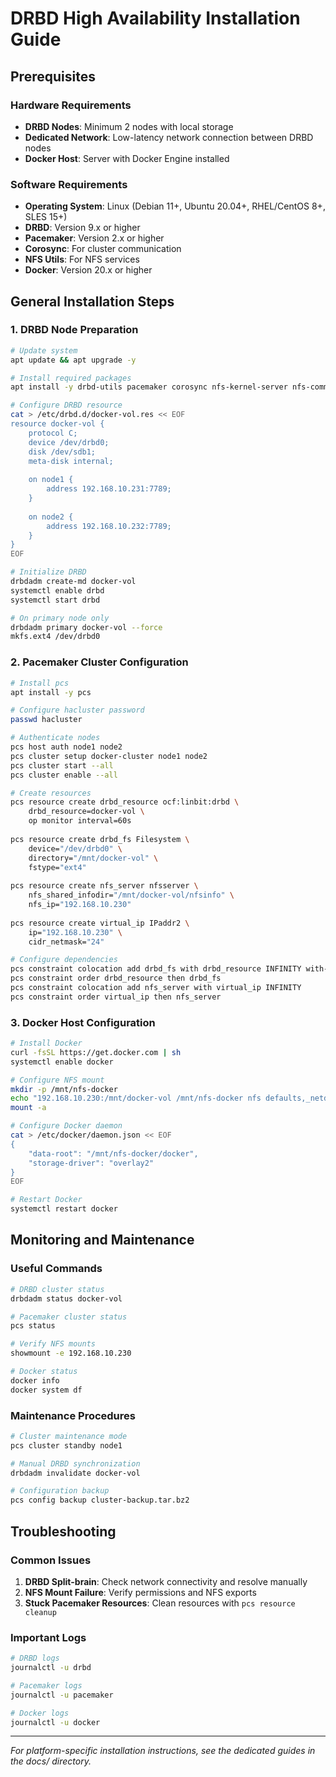 # DRBD High Availability Installation Guide

## Prerequisites

### Hardware Requirements
- **DRBD Nodes**: Minimum 2 nodes with local storage
- **Dedicated Network**: Low-latency network connection between DRBD nodes
- **Docker Host**: Server with Docker Engine installed

### Software Requirements
- **Operating System**: Linux (Debian 11+, Ubuntu 20.04+, RHEL/CentOS 8+, SLES 15+)
- **DRBD**: Version 9.x or higher
- **Pacemaker**: Version 2.x or higher
- **Corosync**: For cluster communication
- **NFS Utils**: For NFS services
- **Docker**: Version 20.x or higher

## General Installation Steps

### 1. DRBD Node Preparation

```bash
# Update system
apt update && apt upgrade -y

# Install required packages
apt install -y drbd-utils pacemaker corosync nfs-kernel-server nfs-common

# Configure DRBD resource
cat > /etc/drbd.d/docker-vol.res << EOF
resource docker-vol {
    protocol C;
    device /dev/drbd0;
    disk /dev/sdb1;
    meta-disk internal;
    
    on node1 {
        address 192.168.10.231:7789;
    }
    
    on node2 {
        address 192.168.10.232:7789;
    }
}
EOF

# Initialize DRBD
drbdadm create-md docker-vol
systemctl enable drbd
systemctl start drbd

# On primary node only
drbdadm primary docker-vol --force
mkfs.ext4 /dev/drbd0
```

### 2. Pacemaker Cluster Configuration

```bash
# Install pcs
apt install -y pcs

# Configure hacluster password
passwd hacluster

# Authenticate nodes
pcs host auth node1 node2
pcs cluster setup docker-cluster node1 node2
pcs cluster start --all
pcs cluster enable --all

# Create resources
pcs resource create drbd_resource ocf:linbit:drbd \
    drbd_resource=docker-vol \
    op monitor interval=60s
    
pcs resource create drbd_fs Filesystem \
    device="/dev/drbd0" \
    directory="/mnt/docker-vol" \
    fstype="ext4"
    
pcs resource create nfs_server nfsserver \
    nfs_shared_infodir="/mnt/docker-vol/nfsinfo" \
    nfs_ip="192.168.10.230"
    
pcs resource create virtual_ip IPaddr2 \
    ip="192.168.10.230" \
    cidr_netmask="24"

# Configure dependencies
pcs constraint colocation add drbd_fs with drbd_resource INFINITY with-rsc-role=Master
pcs constraint order drbd_resource then drbd_fs
pcs constraint colocation add nfs_server with virtual_ip INFINITY
pcs constraint order virtual_ip then nfs_server
```

### 3. Docker Host Configuration

```bash
# Install Docker
curl -fsSL https://get.docker.com | sh
systemctl enable docker

# Configure NFS mount
mkdir -p /mnt/nfs-docker
echo "192.168.10.230:/mnt/docker-vol /mnt/nfs-docker nfs defaults,_netdev 0 0" >> /etc/fstab
mount -a

# Configure Docker daemon
cat > /etc/docker/daemon.json << EOF
{
    "data-root": "/mnt/nfs-docker/docker",
    "storage-driver": "overlay2"
}
EOF

# Restart Docker
systemctl restart docker
```

## Monitoring and Maintenance

### Useful Commands

```bash
# DRBD cluster status
drbdadm status docker-vol

# Pacemaker cluster status
pcs status

# Verify NFS mounts
showmount -e 192.168.10.230

# Docker status
docker info
docker system df
```

### Maintenance Procedures

```bash
# Cluster maintenance mode
pcs cluster standby node1

# Manual DRBD synchronization
drbdadm invalidate docker-vol

# Configuration backup
pcs config backup cluster-backup.tar.bz2
```

## Troubleshooting

### Common Issues

1. **DRBD Split-brain**: Check network connectivity and resolve manually
2. **NFS Mount Failure**: Verify permissions and NFS exports
3. **Stuck Pacemaker Resources**: Clean resources with `pcs resource cleanup`

### Important Logs

```bash
# DRBD logs
journalctl -u drbd

# Pacemaker logs
journalctl -u pacemaker

# Docker logs
journalctl -u docker
```

---

*For platform-specific installation instructions, see the dedicated guides in the docs/ directory.*
